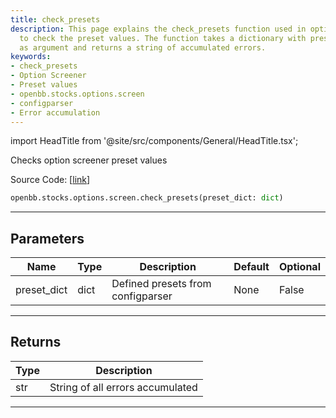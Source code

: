```yaml
---
title: check_presets
description: This page explains the check_presets function used in option screener
  to check the preset values. The function takes a dictionary with presets from configparser
  as argument and returns a string of accumulated errors.
keywords:
- check_presets
- Option Screener
- Preset values
- openbb.stocks.options.screen
- configparser
- Error accumulation
---
```


import HeadTitle from '@site/src/components/General/HeadTitle.tsx';

<HeadTitle title="stocks.options.screen.check_presets - Reference | OpenBB SDK Docs" />

Checks option screener preset values

Source Code: [[link](https://github.com/OpenBB-finance/OpenBB/tree/main/openbb_terminal/stocks/options/screen/syncretism_model.py#L251)]

```python
openbb.stocks.options.screen.check_presets(preset_dict: dict)
```

---

## Parameters

| Name | Type | Description | Default | Optional |
| ---- | ---- | ----------- | ------- | -------- |
| preset_dict | dict | Defined presets from configparser | None | False |


---

## Returns

| Type | Description |
| ---- | ----------- |
| str | String of all errors accumulated |
---

